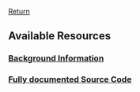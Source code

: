 [Return](professionals.md)
## Available Resources ##
### [Background Information](../../../wiki/3.-G-School:-G_String-Resources)
### [Fully documented Source Code](../../../tree/main/workbench/GS_L/src)
